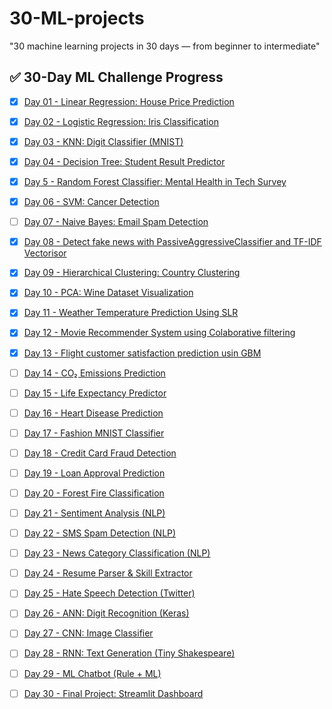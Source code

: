 # 30-ML-projects
"30 machine learning projects in 30 days — from beginner to intermediate"
## ✅ 30-Day ML Challenge Progress

- [x] [Day 01 - Linear Regression: House Price Prediction](https://github.com/Parineeta201103/30-ML-projects/tree/3530042a5ee51c9e2ce74b6a46f79f987e180ef0/Day%2001%20-%20Linear%20Regression)
- [x] [Day 02 - Logistic Regression: Iris Classification](./Day%2002%20-%20Logistic%20Regression)
- [x] [Day 03 - KNN: Digit Classifier (MNIST)](./Day%2003%20-%20KNN)
- [x] [Day 04 - Decision Tree: Student Result Predictor](./Day%2004%20-%20Decision%20Tree)
- [x] [Day 5 - Random Forest Classifier: Mental Health in Tech Survey](https://github.com/Parineeta201103/30-ML-projects/tree/7e94fb08d717f4c07d061615889e8a860ca805e7/Day%205%3A%20Random%20Forest%20Classifier)
- [x] [Day 06 - SVM: Cancer Detection](./Day%2006%20-%20SVM)
- [ ] [Day 07 - Naive Bayes: Email Spam Detection](./Day%2007%20-%20Naive%20Bayes)
- [x] [Day 08 - Detect fake news with PassiveAggressiveClassifier and TF-IDF Vectorisor](https://github.com/Parineeta201103/30-ML-projects/tree/4ac13165098395859f85a83457e7f14c96f5c493/Day%2008%20-%20PassiveAggresssiveClassifier)
- [x] [Day 09 - Hierarchical Clustering: Country Clustering](./Day%2009%20-%20Hierarchical%20Clustering)
- [x] [Day 10 - PCA: Wine Dataset Visualization](./Day%2010%20-%20PCA)

- [x] [Day 11 - Weather Temperature Prediction Using SLR](https://github.com/Parineeta201103/30-ML-projects/tree/c99fa5da70ef65a9e14d39ac96a8a216292b352c/Day%2011%20-%20Simple%20Linear%20Regression)
- [x] [Day 12 - Movie Recommender System using Colaborative filtering](https://github.com/Parineeta201103/30-ML-projects/tree/85d6a60d2f4cf4f535517719f3493ea479afe403/Day%2012%20-%20Collaborative%20filtering)
- [x] [Day 13 - Flight customer satisfaction prediction usin GBM](https://github.com/Parineeta201103/30-ML-projects/tree/f3fa7fc21bd531d4d853684832ef98e8809bd13d/Day%2013%20-%20Gradient%20Boosting%20Machine)
- [ ] [Day 14 - CO₂ Emissions Prediction](./Day%2014%20-%20CO2%20Prediction)
- [ ] [Day 15 - Life Expectancy Predictor](./Day%2015%20-%20Life%20Expectancy)

- [ ] [Day 16 - Heart Disease Prediction](./Day%2016%20-%20Heart%20Disease%20Prediction)
- [ ] [Day 17 - Fashion MNIST Classifier](./Day%2017%20-%20Fashion%20MNIST)
- [ ] [Day 18 - Credit Card Fraud Detection](./Day%2018%20-%20Fraud%20Detection)
- [ ] [Day 19 - Loan Approval Prediction](./Day%2019%20-%20Loan%20Approval)
- [ ] [Day 20 - Forest Fire Classification](./Day%2020%20-%20Forest%20Fire)

- [ ] [Day 21 - Sentiment Analysis (NLP)](./Day%2021%20-%20Sentiment%20Analysis)
- [ ] [Day 22 - SMS Spam Detection (NLP)](./Day%2022%20-%20SMS%20Spam)
- [ ] [Day 23 - News Category Classification (NLP)](./Day%2023%20-%20News%20Classifier)
- [ ] [Day 24 - Resume Parser & Skill Extractor](./Day%2024%20-%20Resume%20Parser)
- [ ] [Day 25 - Hate Speech Detection (Twitter)](./Day%2025%20-%20Hate%20Speech)

- [ ] [Day 26 - ANN: Digit Recognition (Keras)](./Day%2026%20-%20Digit%20ANN)
- [ ] [Day 27 - CNN: Image Classifier](./Day%2027%20-%20CNN)
- [ ] [Day 28 - RNN: Text Generation (Tiny Shakespeare)](./Day%2028%20-%20RNN)
- [ ] [Day 29 - ML Chatbot (Rule + ML)](./Day%2029%20-%20Chatbot)
- [ ] [Day 30 - Final Project: Streamlit Dashboard](./Day%2030%20-%20Final%20Project)


